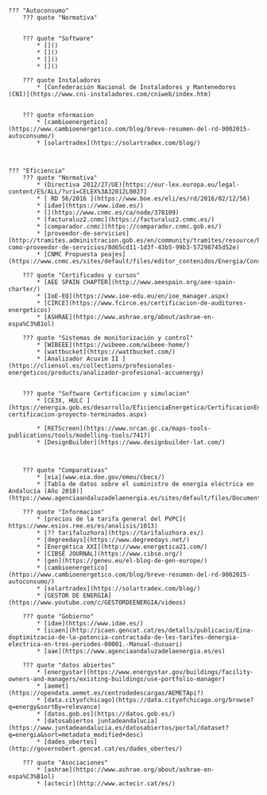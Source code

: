 


    ??? "Autoconsumo"
        ??? quote "Normativa"


        ??? quote "Software"
            * []()
            * []()
            * []()
            * []()
        
        ??? quote Instaladores
            * [Confederación Nacional de Instaladores y Mantenedores (CNI)](https://www.cni-instaladores.com/cniweb/index.htm)


        ??? quote nformacion
            * [cambioenergetico](https://www.cambioenergetico.com/blog/breve-resumen-del-rd-9002015-autoconsumo/)
            * [solartradex](https://solartradex.com/blog/)



    ??? "Eficiencia"
        ??? quote "Normativa"
            * (Directiva 2012/27/UE)[https://eur-lex.europa.eu/legal-content/ES/ALL/?uri=CELEX%3A32012L0027]
            * [ RD 56/2016 ](https://www.boe.es/eli/es/rd/2016/02/12/56)
            * [idae](https://www.idae.es/)
            * [](https://www.cnmc.es/ca/node/378109)
            * [facturaluz2.cnmc](https://facturaluz2.cnmc.es/)
            * [comparador.cnmc](https://comparador.cnmc.gob.es/)
            * [proveedor-de-servicios](http://tramites.administracion.gob.es/en/community/tramites/resource/habilitacion-como-proveedor-de-servicios/8d65cd11-1d3f-43b5-99b3-57298745d52e)
            * [CNMC Propuesta peajes](https://www.cnmc.es/sites/default/files/editor_contenidos/Energia/Consulta%20Publica/01%20Propuesta%20_CIR_DE_002_19_peajes_el%C3%A9ctricos.pdf)

        ??? quote "Certificados y cursos"
            * [AEE SPAIN CHAPTER](http://www.aeespain.org/aee-spain-charter/)
            * [IoE-EQ](https://www.ioe-edu.eu/en/ioe_manager.aspx)
            * [CIRCE](https://www.fcirce.es/certificacion-de-auditores-energeticos)
            * [ASHRAE](https://www.ashrae.org/about/ashrae-en-espa%C3%B1ol)

        ??? quote "Sistemas de monitorización y control"
            * [WIBEEE](https://wibeee.com/wibeee-home/)
            * [wattbucket](https://wattbucket.com/)
            * [Analizador Acuvim II ](https://cliensol.es/collections/profesionales-energeticos/products/analizador-profesional-accuenergy)


        ??? quote "Software Certificacion y simulacion"
            * [CE3X, HULC ](https://energia.gob.es/desarrollo/EficienciaEnergetica/CertificacionEnergetica/DocumentosReconocidos/Paginas/procedimientos-certificacion-proyecto-terminados.aspx)

            * [RETScreen](https://www.nrcan.gc.ca/maps-tools-publications/tools/modelling-tools/7417)
            * [DesignBuilder](https://www.designbuilder-lat.com/)

        

        ??? quote "Comparativas"
            * [eia](www.eia.doe.gov/emeu/cbecs/)
            * [Tabla de datos sobre el suministro de energía eléctrica en Andalucía (Año 2018)](https://www.agenciaandaluzadelaenergia.es/sites/default/files/Documentos/Cesea/Caracterizaci%C3%B3n/2018/caracterizacion_del_suministro_de_energia_electrica_en_andalucia_ano_2018.xls)

        ??? quote "Informacion"
            * [precios de la tarifa general del PVPC]( https://www.esios.ree.es/es/analisis/1013)
            * [?? tarifaluzhora](https://tarifaluzhora.es/)
            * [degreedays](https://www.degreedays.net/)
            * [Energética XXI](http://www.energetica21.com/)
            * [CIBSE JOURNAL](https://www.cibse.org/)
            * [gen](https://geneu.eu/el-blog-de-gen-europe/)
            * [cambioenergetico](https://www.cambioenergetico.com/blog/breve-resumen-del-rd-9002015-autoconsumo/)
            * [solartradex](https://solartradex.com/blog/)
            * [GESTOR DE ENERGIA](https://www.youtube.com/c/GESTORDEENERGIA/videos)
            
        ??? quote "Gobierno"      
            * [idae](https://www.idae.es/)  
            * [icaen](http://icaen.gencat.cat/es/detalls/publicacio/Eina-doptimitzacio-de-la-potencia-contractada-de-les-tarifes-denergia-electrica-en-tres-periodes-00001.-Manual-dusuari)
            * [aae](https://www.agenciaandaluzadelaenergia.es/es)
    
        ??? quote "datos abiertos"
            * [energystar](https://www.energystar.gov/buildings/facility-owners-and-managers/existing-buildings/use-portfolio-manager)
            * [aemet](https://opendata.aemet.es/centrodedescargas/AEMETApi?)
            * [data.cityofchicago](https://data.cityofchicago.org/browse?q=energy&sortBy=relevance)
            * [datos.gob.es](https://datos.gob.es/)
            * [datosabiertos juntadeandalucia](https://www.juntadeandalucia.es/datosabiertos/portal/dataset?q=energia&sort=metadata_modified+desc)
            * [dades_obertes](http://governobert.gencat.cat/es/dades_obertes/)

        ??? quote "Asociaciones"
            * [ashrae](https://www.ashrae.org/about/ashrae-en-espa%C3%B1ol)
            * [actecir](http://www.actecir.cat/es/)




